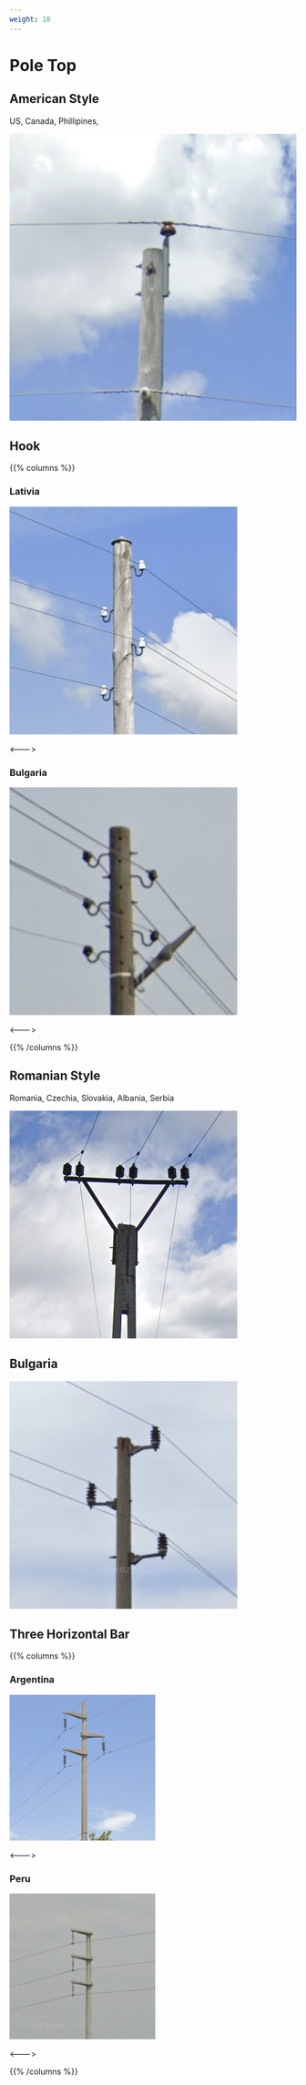 ```yaml
---
weight: 10
---
```


# Pole Top

## American Style

US, Canada, Phillipines,

<img src="pole-top-us.png" class="img-md" />

## Hook

{{% columns %}}

### Lativia

<img src="hook-lv.png" class="img-md" />

<--->

### Bulgaria

<img src="hook-bg.png" class="img-md" />

<--->

{{% /columns %}}

## Romanian Style

Romania, Czechia, Slovakia, Albania, Serbia

<img src="pole-top-ro.png" class="img-md" />

## Bulgaria

<img src="pole-top-bg.png" class="img-md" />

## Three Horizontal Bar

{{% columns %}}

### Argentina

<img src="pole-top-bar-ar.png" class="img-md" />

<--->

### Peru

<img src="pole-top-bar-pe.png" class="img-md" />

<--->

{{% /columns %}}

